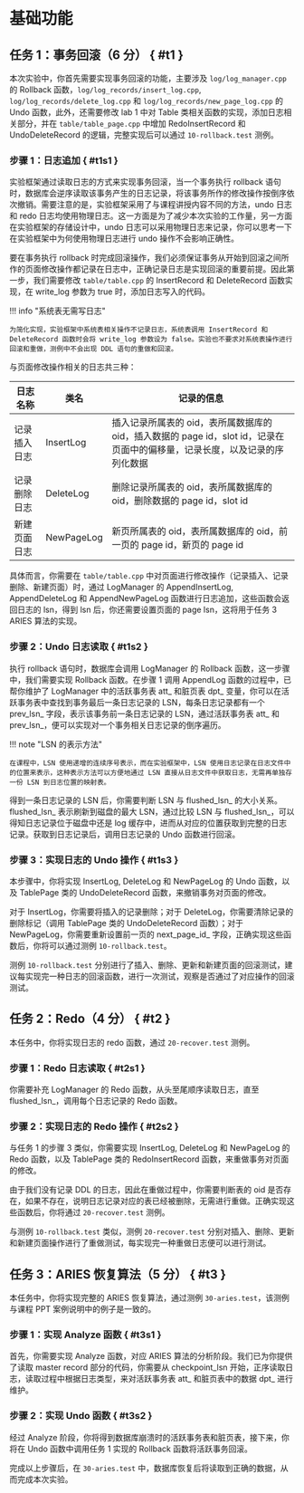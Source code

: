 # 基础功能

## 任务 1：事务回滚（6 分） { #t1 }

本次实验中，你首先需要实现事务回滚的功能，主要涉及 `log/log_manager.cpp` 的 Rollback 函数，`log/log_records/insert_log.cpp`, `log/log_records/delete_log.cpp` 和 `log/log_records/new_page_log.cpp` 的 Undo 函数，此外，还需要修改 lab 1 中对 Table 类相关函数的实现，添加日志相关部分，并在 `table/table_page.cpp` 中增加 RedoInsertRecord 和 UndoDeleteRecord 的逻辑，完整实现后可以通过 `10-rollback.test` 测例。

### 步骤 1：日志追加 { #t1s1 }

实验框架通过读取日志的方式来实现事务回滚，当一个事务执行 rollback 语句时，数据库会逆序读取该事务产生的日志记录，将该事务所作的修改操作按倒序依次撤销。需要注意的是，实验框架采用了与课程讲授内容不同的方法，undo 日志和 redo 日志均使用物理日志。这一方面是为了减少本次实验的工作量，另一方面在实验框架的存储设计中，undo 日志可以采用物理日志来记录，你可以思考一下在实验框架中为何使用物理日志进行 undo 操作不会影响正确性。

要在事务执行 rollback 时完成回滚操作，我们必须保证事务从开始到回滚之间所作的页面修改操作都记录在日志中，正确记录日志是实现回滚的重要前提。因此第一步，我们需要修改 `table/table.cpp` 的 InsertRecord 和 DeleteRecord 函数实现，在 write_log 参数为 true 时，添加日志写入的代码。

!!! info "系统表无需写日志"

    为简化实现，实验框架中系统表相关操作不记录日志，系统表调用 InsertRecord 和 DeleteRecord 函数时会将 write_log 参数设为 false。实验也不要求对系统表操作进行回滚和重做，测例中不会出现 DDL 语句的重做和回滚。

与页面修改操作相关的日志共三种：

| 日志名称     | 类名       | 记录的信息                                                                                                                  |
| ------------ | ---------- | --------------------------------------------------------------------------------------------------------------------------- |
| 记录插入日志 | InsertLog  | 插入记录所属表的 oid，表所属数据库的 oid，插入数据的 page id，slot id，记录在页面中的偏移量，记录长度，以及记录的序列化数据 |
| 记录删除日志 | DeleteLog  | 删除记录所属表的 oid，表所属数据库的 oid，删除数据的 page id，slot id                                                       |
| 新建页面日志     | NewPageLog | 新页所属表的 oid，表所属数据库的 oid，前一页的 page id，新页的 page id                                                      |

具体而言，你需要在 `table/table.cpp` 中对页面进行修改操作（记录插入、记录删除、新建页面）时，通过 LogManager 的 AppendInsertLog, AppendDeleteLog 和 AppendNewPageLog 函数进行日志追加，这些函数会返回日志的 lsn，得到 lsn 后，你还需要设置页面的 page lsn，这将用于任务 3 ARIES 算法的实现。

### 步骤 2：Undo 日志读取 { #t1s2 }

执行 rollback 语句时，数据库会调用 LogManager 的 Rollback 函数，这一步骤中，我们需要实现 Rollback 函数。在步骤 1 调用 AppendLog 函数的过程中，已帮你维护了 LogManager 中的活跃事务表 att\_ 和脏页表 dpt\_ 变量，你可以在活跃事务表中查找到事务最后一条日志记录的 LSN，每条日志记录都有一个 prev_lsn\_ 字段，表示该事务前一条日志记录的 LSN，通过活跃事务表 att\_ 和 prev_lsn\_，便可以实现对一个事务相关日志记录的倒序遍历。

!!! note "LSN 的表示方法"

    在课程中，LSN 使用递增的连续序号表示，而在实验框架中，LSN 使用日志记录在日志文件中的位置来表示，这种表示方法可以方便地通过 LSN 直接从日志文件中获取日志，无需再单独存一份 LSN 到日志位置的映射表。

得到一条日志记录的 LSN 后，你需要判断 LSN 与 flushed_lsn\_ 的大小关系。flushed_lsn\_ 表示刷新到磁盘的最大 LSN，通过比较 LSN 与 flushed_lsn\_，可以得知日志记录位于磁盘中还是 log 缓存中，进而从对应的位置获取到完整的日志记录。获取到日志记录后，调用日志记录的 Undo 函数进行回滚。

### 步骤 3：实现日志的 Undo 操作 { #t1s3 }

本步骤中，你将实现 InsertLog, DeleteLog 和 NewPageLog 的 Undo 函数，以及 TablePage 类的 UndoDeleteRecord 函数，来撤销事务对页面的修改。

对于 InsertLog，你需要将插入的记录删除；对于 DeleteLog，你需要清除记录的删除标记（调用 TablePage 类的 UndoDeleteRecord 函数）；对于 NewPageLog，你需要重新设置前一页的 next_page_id\_ 字段，正确实现这些函数后，你将可以通过测例 `10-rollback.test`。

测例 `10-rollback.test` 分别进行了插入、删除、更新和新建页面的回滚测试，建议每实现完一种日志的回滚函数，进行一次测试，观察是否通过了对应操作的回滚测试。

## 任务 2：Redo（4 分） { #t2 }

本任务中，你将实现日志的 redo 函数，通过 `20-recover.test` 测例。

### 步骤 1：Redo 日志读取 { #t2s1 }

你需要补充 LogManager 的 Redo 函数，从头至尾顺序读取日志，直至 flushed_lsn\_，调用每个日志记录的 Redo 函数。

### 步骤 2：实现日志的 Redo 操作 { #t2s2 }

与任务 1 的步骤 3 类似，你需要实现 InsertLog, DeleteLog 和 NewPageLog 的 Redo 函数，以及 TablePage 类的 RedoInsertRecord 函数，来重做事务对页面的修改。

由于我们没有记录 DDL 的日志，因此在重做过程中，你需要判断表的 oid 是否存在，如果不存在，说明日志记录对应的表已经被删除，无需进行重做。正确实现这些函数后，你将通过 `20-recover.test` 测例。

与测例 `10-rollback.test` 类似，测例 `20-recover.test` 分别对插入、删除、更新和新建页面操作进行了重做测试，每实现完一种重做日志便可以进行测试。

## 任务 3：ARIES 恢复算法（5 分） { #t3 }

本任务中，你将实现完整的 ARIES 恢复算法，通过测例 `30-aries.test`，该测例与课程 PPT 案例说明中的例子是一致的。

### 步骤 1：实现 Analyze 函数 { #t3s1 }

首先，你需要实现 Analyze 函数，对应 ARIES 算法的分析阶段。我们已为你提供了读取 master record 部分的代码，你需要从 checkpoint_lsn 开始，正序读取日志，读取过程中根据日志类型，来对活跃事务表 att\_ 和脏页表中的数据 dpt\_ 进行维护。

### 步骤 2：实现 Undo 函数 { #t3s2 }

经过 Analyze 阶段，你将得到数据库崩溃时的活跃事务表和脏页表，接下来，你将在 Undo 函数中调用任务 1 实现的 Rollback 函数将活跃事务回滚。

完成以上步骤后，在 `30-aries.test` 中，数据库恢复后将读取到正确的数据，从而完成本次实验。

<!-- ### 步骤 3：优化 Redo 次数 { #t3s3 }

你需要根据分析阶段维护的脏页表，在 redo 时根据脏页表中的 rec_lsn\_，页面的 page_lsn\_，以及日志的 lsn 的大小关系，判断 redo 操作是否有必要进行。每进行一次 redo 操作，你需要调用 LogManager 的 IncrementRedoCount 函数，统计 redo 操作次数。

正确实现本步骤后，你将通过测例 `30-aries.test`，从而完成本次实验。 -->

